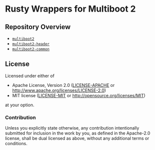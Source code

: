 # Rusty Wrappers for Multiboot 2

## Repository Overview

- [`multiboot2`](./multiboot2/README.md)
- [`multiboot2-header`](./multiboot2-header/README.md)
- [`multiboot2-common`](./multiboot2-common/README.md)

## License

Licensed under either of

- Apache License, Version 2.0 ([LICENSE-APACHE](LICENSE-APACHE) or
  http://www.apache.org/licenses/LICENSE-2.0)
- MIT license ([LICENSE-MIT](LICENSE-MIT) or http://opensource.org/licenses/MIT)

at your option.

### Contribution

Unless you explicitly state otherwise, any contribution intentionally submitted
for inclusion in the work by you, as defined in the Apache-2.0 license, shall be
dual licensed as above, without any additional terms or conditions.
